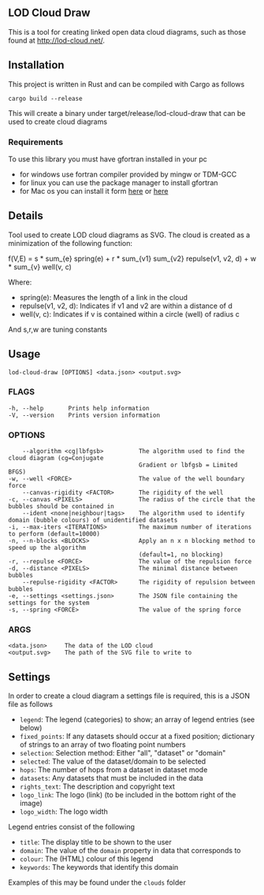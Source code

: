 LOD Cloud Draw
--------------

This is a tool for creating linked open data cloud diagrams, such as those 
found at http://lod-cloud.net/. 

## Installation

This project is written in Rust and can be compiled with Cargo as follows

    cargo build --release

This will create a binary under target/release/lod-cloud-draw that can be used 
to create cloud diagrams

### Requirements

To use this library you must have gfortran installed in your pc

* for windows use fortran compiler provided by mingw or TDM-GCC
* for linux you can use the package manager to install gfortran
* for Mac os you can install it form [here](http://hpc.sourceforge.net/) or 
    [here](http://sourceforge.net/projects/hpc/files/hpc/g95/gfortran-mlion.tar.gz)

## Details

Tool used to create LOD cloud diagrams as SVG.
The cloud is created as a minimization of the following function:

  f(V,E) = s * sum_{e} spring(e) + r * sum_{v1} sum_{v2} repulse(v1, v2, d) + 
                w * sum_{v} well(v, c)

Where:

* spring(e): Measures the length of a link in the cloud
* repulse(v1, v2, d): Indicates if v1 and v2 are within a distance of d
* well(v, c): Indicates if v is contained within a circle (well) of radius c

And s,r,w are tuning constants

## Usage
    
    lod-cloud-draw [OPTIONS] <data.json> <output.svg>

### FLAGS

    -h, --help       Prints help information
    -V, --version    Prints version information

### OPTIONS

        --algorithm <cg|lbfgsb>          The algorithm used to find the cloud diagram (cg=Conjugate
                                         Gradient or lbfgsb = Limited BFGS)
    -w, --well <FORCE>                   The value of the well boundary force
        --canvas-rigidity <FACTOR>       The rigidity of the well
    -c, --canvas <PIXELS>                The radius of the circle that the bubbles should be contained in
        --ident <none|neighbour|tags>    The algorithm used to identify domain (bubble colours) of unidentified datasets
    -i, --max-iters <ITERATIONS>         The maximum number of iterations to perform (default=10000)
    -n, --n-blocks <BLOCKS>              Apply an n x n blocking method to speed up the algorithm 
                                         (default=1, no blocking)
    -r, --repulse <FORCE>                The value of the repulsion force
    -d, --distance <PIXELS>              The minimal distance between bubbles
        --repulse-rigidity <FACTOR>      The rigidity of repulsion between bubbles
    -e, --settings <settings.json>       The JSON file containing the settings for the system
    -s, --spring <FORCE>                 The value of the spring force

### ARGS

    <data.json>     The data of the LOD cloud
    <output.svg>    The path of the SVG file to write to

## Settings

In order to create a cloud diagram a settings file is required, this is a JSON 
file as follows

* `legend`: The legend (categories) to show; an array of legend entries (see below)
* `fixed_points`: If any datasets should occur at a fixed position; dictionary
    of strings to an array of two floating point numbers
* `selection`: Selection method: Either "all", "dataset" or "domain"
* `selected`: The value of the dataset/domain to be selected
* `hops`: The number of hops from a dataset in dataset mode
* `datasets`: Any datasets that must be included in the data
* `rights_text`:  The description and copyright text
* `logo_link`: The logo (link) (to be included in the bottom right of the image)
* `logo_width`: The logo width

Legend entries consist of the following

* `title`: The display title to be shown to the user
* `domain`: The value of the `domain` property in data that corresponds to
* `colour`: The (HTML) colour of this legend
* `keywords`:  The keywords that identify this domain

Examples of this may be found under the `clouds` folder
